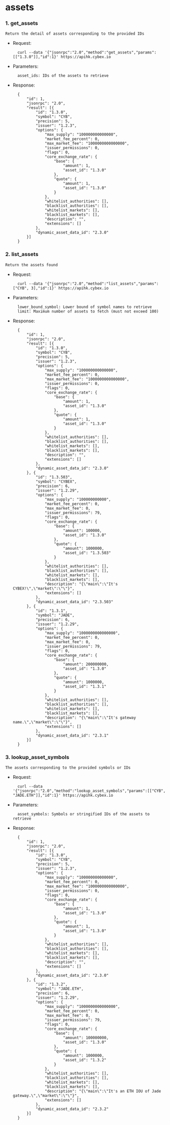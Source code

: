 # assets


### 1. get\_assets

`Return the detail of assets corresponding to the provided IDs`

* Request:

		curl --data '{"jsonrpc":"2.0","method":"get_assets","params":[["1.3.0"]],"id":1}' https://apihk.cybex.io

* Parameters:

		asset_ids: IDs of the assets to retrieve

* Response:

		{
			"id": 1,
			"jsonrpc": "2.0",
			"result": [{
				"id": "1.3.0",
				"symbol": "CYB",
				"precision": 5,
				"issuer": "1.2.3",
				"options": {
					"max_supply": "100000000000000",
					"market_fee_percent": 0,
					"max_market_fee": "1000000000000000",
					"issuer_permissions": 0,
					"flags": 0,
					"core_exchange_rate": {
						"base": {
							"amount": 1,
							"asset_id": "1.3.0"
						},
						"quote": {
							"amount": 1,
							"asset_id": "1.3.0"
						}
					},
					"whitelist_authorities": [],
					"blacklist_authorities": [],
					"whitelist_markets": [],
					"blacklist_markets": [],
					"description": "",
					"extensions": []
				},
				"dynamic_asset_data_id": "2.3.0"
			}]
		}



### 2. list\_assets

`Return the assets found`

* Request:

		curl --data '{"jsonrpc":"2.0","method":"list_assets","params":["CYB", 3],"id":1}' https://apihk.cybex.io

* Parameters:

		lower_bound_symbol: Lower bound of symbol names to retrieve
		limit: Maximum number of assets to fetch (must not exceed 100)

* Response:

		{
			"id": 1,
			"jsonrpc": "2.0",
			"result": [{
				"id": "1.3.0",             
				"symbol": "CYB",           
				"precision": 5,
				"issuer": "1.2.3",
				"options": {
					"max_supply": "100000000000000",
					"market_fee_percent": 0,
					"max_market_fee": "1000000000000000",
					"issuer_permissions": 0,
					"flags": 0,
					"core_exchange_rate": {
						"base": {
							"amount": 1,
							"asset_id": "1.3.0"
						},
						"quote": {
							"amount": 1,
							"asset_id": "1.3.0"
						}
					},
					"whitelist_authorities": [],
					"blacklist_authorities": [],
					"whitelist_markets": [],
					"blacklist_markets": [],
					"description": "",
					"extensions": []
				},
				"dynamic_asset_data_id": "2.3.0"
			}, {
				"id": "1.3.503",
				"symbol": "CYBEX",
				"precision": 6,
				"issuer": "1.2.29",
				"options": {
					"max_supply": "100000000000",
					"market_fee_percent": 0,
					"max_market_fee": 0,
					"issuer_permissions": 79,
					"flags": 0,
					"core_exchange_rate": {
						"base": {
							"amount": 100000,
							"asset_id": "1.3.0"
						},
						"quote": {
							"amount": 1000000,
							"asset_id": "1.3.503"
						}
					},
					"whitelist_authorities": [],
					"blacklist_authorities": [],
					"whitelist_markets": [],
					"blacklist_markets": [],
					"description": "{\"main\":\"It's CYBEX!\",\"market\":\"\"}",
					"extensions": []
				},
				"dynamic_asset_data_id": "2.3.503"
			}, {
				"id": "1.3.1",
				"symbol": "JADE",
				"precision": 6,
				"issuer": "1.2.29",
				"options": {
					"max_supply": "1000000000000000",
					"market_fee_percent": 0,
					"max_market_fee": 0,
					"issuer_permissions": 79,
					"flags": 0,
					"core_exchange_rate": {
						"base": {
							"amount": 200000000,
							"asset_id": "1.3.0"
						},
						"quote": {
							"amount": 1000000,
							"asset_id": "1.3.1"
						}
					},
					"whitelist_authorities": [],
					"blacklist_authorities": [],
					"whitelist_markets": [],
					"blacklist_markets": [],
					"description": "{\"main\":\"It's gateway name.\",\"market\":\"\"}",
					"extensions": []
				},
				"dynamic_asset_data_id": "2.3.1"
			}]
		}


### 3. lookup\_asset\_symbols

`The assets corresponding to the provided symbols or IDs`

* Request:

		curl --data '{"jsonrpc":"2.0","method":"lookup_asset_symbols","params":[["CYB", "JADE.ETH"]],"id":1}' https://apihk.cybex.io

* Parameters:

		asset_symbols: Symbols or stringified IDs of the assets to retrieve

* Response:

		{
			"id": 1,
			"jsonrpc": "2.0",
			"result": [{
				"id": "1.3.0",
				"symbol": "CYB",
				"precision": 5,
				"issuer": "1.2.3",
				"options": {
					"max_supply": "100000000000000",
					"market_fee_percent": 0,
					"max_market_fee": "1000000000000000",
					"issuer_permissions": 0,
					"flags": 0,
					"core_exchange_rate": {
						"base": {
							"amount": 1,
							"asset_id": "1.3.0"
						},
						"quote": {
							"amount": 1,
							"asset_id": "1.3.0"
						}
					},
					"whitelist_authorities": [],
					"blacklist_authorities": [],
					"whitelist_markets": [],
					"blacklist_markets": [],
					"description": "",
					"extensions": []
				},
				"dynamic_asset_data_id": "2.3.0"
			}, {
				"id": "1.3.2",
				"symbol": "JADE.ETH",
				"precision": 6,
				"issuer": "1.2.29",
				"options": {
					"max_supply": "1000000000000000",
					"market_fee_percent": 0,
					"max_market_fee": 0,
					"issuer_permissions": 79,
					"flags": 0,
					"core_exchange_rate": {
						"base": {
							"amount": 100000000,
							"asset_id": "1.3.0"
						},
						"quote": {
							"amount": 1000000,
							"asset_id": "1.3.2"
						}
					},
					"whitelist_authorities": [],
					"blacklist_authorities": [],
					"whitelist_markets": [],
					"blacklist_markets": [],
					"description": "{\"main\":\"It's an ETH IOU of Jade gateway.\",\"market\":\"\"}",
					"extensions": []
				},
				"dynamic_asset_data_id": "2.3.2"
			}]
		}



